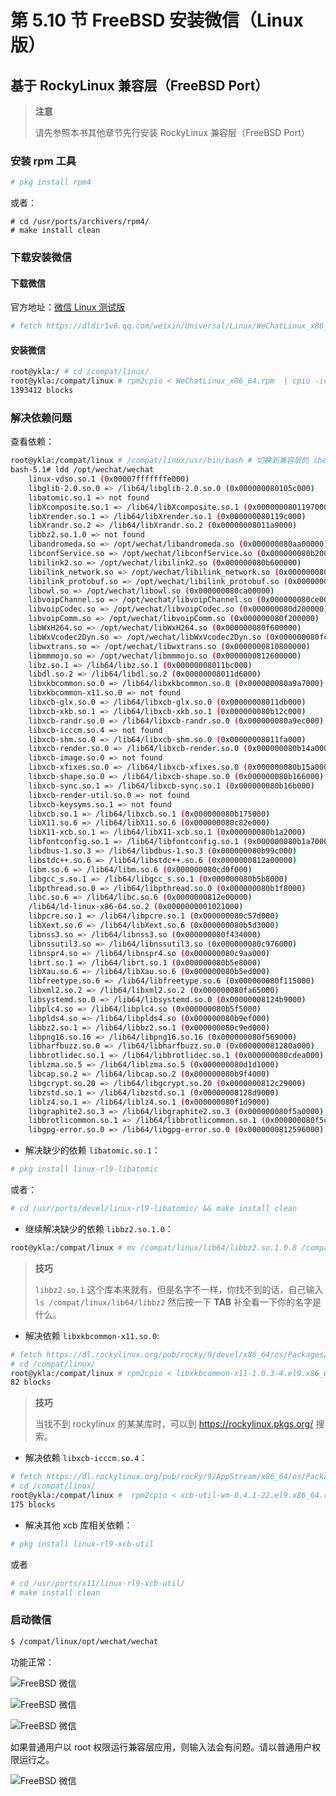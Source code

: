 # 第 5.10 节 FreeBSD 安装微信（Linux 版）

## 基于 RockyLinux 兼容层（FreeBSD Port）

>**注意**
>
>请先参照本书其他章节先行安装 RockyLinux 兼容层（FreeBSD Port）

### 安装 rpm 工具

```sh
# pkg install rpm4
```

或者：

```
# cd /usr/ports/archivers/rpm4/ 
# make install clean
```

### 下载安装微信

#### 下载微信

官方地址：[微信 Linux 测试版](https://linux.weixin.qq.com/)

```sh
# fetch https://dldir1v6.qq.com/weixin/Universal/Linux/WeChatLinux_x86_64.rpm # 写作本文时链接如此，请自行获取最新链接
```

#### 安装微信

```sh
root@ykla:/ # cd /compat/linux/
root@ykla:/compat/linux # rpm2cpio < WeChatLinux_x86_64.rpm  | cpio -id #注意 WeChatLinux_x86_64.rpm 的路径改成你自己的
1393412 blocks
```

### 解决依赖问题

查看依赖：

```bash
root@ykla:/compat/linux # /compat/linux/usr/bin/bash # 切换到兼容层的 shell
bash-5.1# ldd /opt/wechat/wechat 
	linux-vdso.so.1 (0x00007fffffffe000)
	libglib-2.0.so.0 => /lib64/libglib-2.0.so.0 (0x000000080105c000)
	libatomic.so.1 => not found
	libXcomposite.so.1 => /lib64/libXcomposite.so.1 (0x0000000801197000)
	libXrender.so.1 => /lib64/libXrender.so.1 (0x000000080119c000)
	libXrandr.so.2 => /lib64/libXrandr.so.2 (0x00000008011a9000)
	libbz2.so.1.0 => not found
	libandromeda.so => /opt/wechat/libandromeda.so (0x000000080aa00000)
	libconfService.so => /opt/wechat/libconfService.so (0x000000080b200000)
	libilink2.so => /opt/wechat/libilink2.so (0x000000080b600000)
	libilink_network.so => /opt/wechat/libilink_network.so (0x000000080ba00000)
	libilink_protobuf.so => /opt/wechat/libilink_protobuf.so (0x000000080c600000)
	libowl.so => /opt/wechat/libowl.so (0x000000080ca00000)
	libvoipChannel.so => /opt/wechat/libvoipChannel.so (0x000000080ce00000)
	libvoipCodec.so => /opt/wechat/libvoipCodec.so (0x000000080d200000)
	libvoipComm.so => /opt/wechat/libvoipComm.so (0x000000080f200000)
	libWxH264.so => /opt/wechat/libWxH264.so (0x000000080f600000)
	libWxVcodec2Dyn.so => /opt/wechat/libWxVcodec2Dyn.so (0x000000080fc00000)
	libwxtrans.so => /opt/wechat/libwxtrans.so (0x0000000810800000)
	libmmmojo.so => /opt/wechat/libmmmojo.so (0x0000000812600000)
	libz.so.1 => /lib64/libz.so.1 (0x00000008011bc000)
	libdl.so.2 => /lib64/libdl.so.2 (0x00000008011d6000)
	libxkbcommon.so.0 => /lib64/libxkbcommon.so.0 (0x000000080a9a7000)
	libxkbcommon-x11.so.0 => not found
	libxcb-glx.so.0 => /lib64/libxcb-glx.so.0 (0x00000008011db000)
	libxcb-xkb.so.1 => /lib64/libxcb-xkb.so.1 (0x000000080b12c000)
	libxcb-randr.so.0 => /lib64/libxcb-randr.so.0 (0x000000080a9ec000)
	libxcb-icccm.so.4 => not found
	libxcb-shm.so.0 => /lib64/libxcb-shm.so.0 (0x00000008011fa000)
	libxcb-render.so.0 => /lib64/libxcb-render.so.0 (0x000000080b14a000)
	libxcb-image.so.0 => not found
	libxcb-xfixes.so.0 => /lib64/libxcb-xfixes.so.0 (0x000000080b15a000)
	libxcb-shape.so.0 => /lib64/libxcb-shape.so.0 (0x000000080b166000)
	libxcb-sync.so.1 => /lib64/libxcb-sync.so.1 (0x000000080b16b000)
	libxcb-render-util.so.0 => not found
	libxcb-keysyms.so.1 => not found
	libxcb.so.1 => /lib64/libxcb.so.1 (0x000000080b175000)
	libX11.so.6 => /lib64/libX11.so.6 (0x000000080c82e000)
	libX11-xcb.so.1 => /lib64/libX11-xcb.so.1 (0x000000080b1a2000)
	libfontconfig.so.1 => /lib64/libfontconfig.so.1 (0x000000080b1a7000)
	libdbus-1.so.3 => /lib64/libdbus-1.so.3 (0x000000080b99c000)
	libstdc++.so.6 => /lib64/libstdc++.so.6 (0x0000000812a00000)
	libm.so.6 => /lib64/libm.so.6 (0x000000080cd0f000)
	libgcc_s.so.1 => /lib64/libgcc_s.so.1 (0x000000080b5b8000)
	libpthread.so.0 => /lib64/libpthread.so.0 (0x000000080b1f8000)
	libc.so.6 => /lib64/libc.so.6 (0x0000000812e00000)
	/lib64/ld-linux-x86-64.so.2 (0x0000000001021000)
	libpcre.so.1 => /lib64/libpcre.so.1 (0x000000080c57d000)
	libXext.so.6 => /lib64/libXext.so.6 (0x000000080b5d3000)
	libnss3.so => /lib64/libnss3.so (0x000000080f434000)
	libnssutil3.so => /lib64/libnssutil3.so (0x000000080c976000)
	libnspr4.so => /lib64/libnspr4.so (0x000000080c9aa000)
	librt.so.1 => /lib64/librt.so.1 (0x000000080b5e8000)
	libXau.so.6 => /lib64/libXau.so.6 (0x000000080b5ed000)
	libfreetype.so.6 => /lib64/libfreetype.so.6 (0x000000080f115000)
	libxml2.so.2 => /lib64/libxml2.so.2 (0x000000080fa65000)
	libsystemd.so.0 => /lib64/libsystemd.so.0 (0x00000008124b9000)
	libplc4.so => /lib64/libplc4.so (0x000000080b5f5000)
	libplds4.so => /lib64/libplds4.so (0x000000080b9ef000)
	libbz2.so.1 => /lib64/libbz2.so.1 (0x000000080c9ed000)
	libpng16.so.16 => /lib64/libpng16.so.16 (0x000000080f569000)
	libharfbuzz.so.0 => /lib64/libharfbuzz.so.0 (0x000000081280a000)
	libbrotlidec.so.1 => /lib64/libbrotlidec.so.1 (0x000000080cdea000)
	liblzma.so.5 => /lib64/liblzma.so.5 (0x000000080d1d1000)
	libcap.so.2 => /lib64/libcap.so.2 (0x000000080b9f4000)
	libgcrypt.so.20 => /lib64/libgcrypt.so.20 (0x0000000812c29000)
	libzstd.so.1 => /lib64/libzstd.so.1 (0x00000008128d9000)
	liblz4.so.1 => /lib64/liblz4.so.1 (0x000000080f1d9000)
	libgraphite2.so.3 => /lib64/libgraphite2.so.3 (0x000000080f5a0000)
	libbrotlicommon.so.1 => /lib64/libbrotlicommon.so.1 (0x000000080f5c1000)
	libgpg-error.so.0 => /lib64/libgpg-error.so.0 (0x0000000812596000)
```

- 解决缺少的依赖 `libatomic.so.1`：

```sh
# pkg install linux-rl9-libatomic
```
或者：

```sh
# cd /usr/ports/devel/linux-rl9-libatomic/ && make install clean
```

- 继续解决缺少的依赖 `libbz2.so.1.0`：

```sh
root@ykla:/compat/linux # mv /compat/linux/lib64/libbz2.so.1.0.8 /compat/linux/lib64/libbz2.so.1.0  # 重命名所需的库
```

>**技巧**
>
>`libbz2.so.1` 这个库本来就有，但是名字不一样，你找不到的话，自己输入 `ls /compat/linux/lib64/libbz2` 然后按一下 **TAB** 补全看一下你的名字是什么。

- 解决依赖 `libxkbcommon-x11.so.0`:

```sh
# fetch https://dl.rockylinux.org/pub/rocky/9/devel/x86_64/os/Packages/l/libxkbcommon-x11-1.0.3-4.el9.x86_64.rpm
# cd /compat/linux/
root@ykla:/compat/linux # rpm2cpio < libxkbcommon-x11-1.0.3-4.el9.x86_64.rpm  | cpio -id 
82 blocks
```

>**技巧**
>
>当找不到 rockylinux 的某某库时，可以到 <https://rockylinux.pkgs.org/> 搜索。


- 解决依赖 `libxcb-icccm.so.4`：

```sh
# fetch https://dl.rockylinux.org/pub/rocky/9/AppStream/x86_64/os/Packages/x/xcb-util-wm-0.4.1-22.el9.x86_64.rpm
# cd /compat/linux/
root@ykla:/compat/linux #  rpm2cpio < xcb-util-wm-0.4.1-22.el9.x86_64.rpm  | cpio -id 
175 blocks
```

- 解决其他 xcb 库相关依赖：

```sh
# pkg install linux-rl9-xcb-util
```

或者

```sh
# cd /usr/ports/x11/linux-rl9-xcb-util/ 
# make install clean
```

### 启动微信

```sh
$ /compat/linux/opt/wechat/wechat
```


功能正常：

![FreeBSD 微信](../.gitbook/assets/wechat1.png)

![FreeBSD 微信](../.gitbook/assets/wechat2.png)

![FreeBSD 微信](../.gitbook/assets/wechat3.png)

如果普通用户以 root 权限运行兼容层应用，则输入法会有问题。请以普通用户权限运行之。

![FreeBSD 微信](../.gitbook/assets/wechat4.png)
